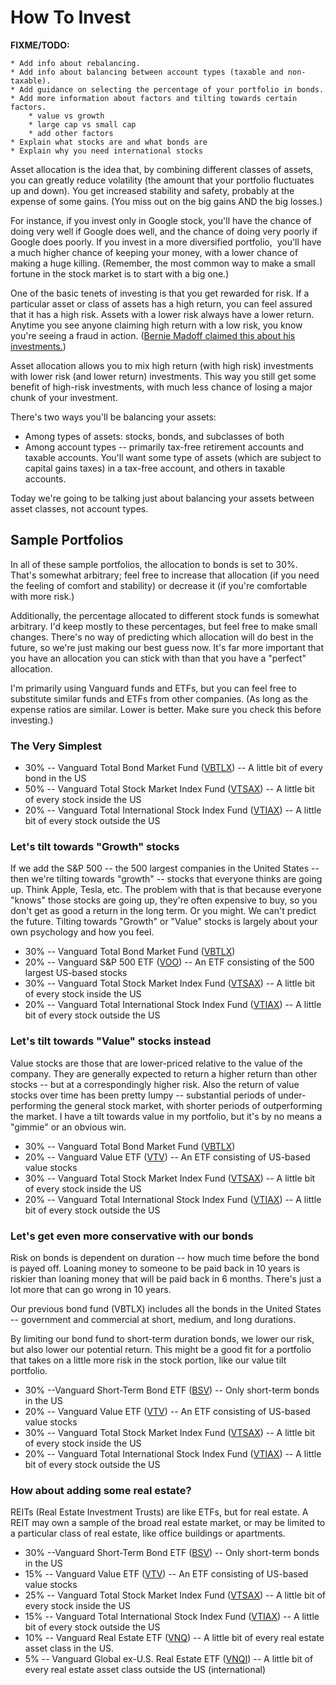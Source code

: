 # How To Invest

**FIXME/TODO:**

    * Add info about rebalancing.
    * Add info about balancing between account types (taxable and non-taxable).
    * Add guidance on selecting the percentage of your portfolio in bonds.
    * Add more information about factors and tilting towards certain factors.
        * value vs growth
        * large cap vs small cap
        * add other factors
    * Explain what stocks are and what bonds are
    * Explain why you need international stocks

Asset allocation is the idea that, by combining different classes of
assets, you can greatly reduce volatility (the amount that your portfolio fluctuates up and down). You get increased stability and safety, probably at the
expense of some gains. (You miss out on the big gains AND the big losses.)

For instance, if you invest only in Google stock, you'll have the chance of doing very well if Google does well, and the chance of doing very poorly if Google does poorly. If you invest in a more diversified portfolio,  you'll have a much higher chance of keeping your money, with a lower chance of making a huge killing. (Remember, the most common way to make a small fortune in the stock market is to start with a big one.)

One of the basic tenets of investing is that you get rewarded for risk. If a particular asset or class of assets has a high return, you can feel assured that it has a high risk. Assets with a lower risk always have a lower return. Anytime you see anyone claiming high return with a low risk, you know you're seeing a fraud in action. ([Bernie Madoff claimed this about his investments.](http://en.wikipedia.org/wiki/Madoff_investment_scandal))

Asset allocation allows you to mix high return (with high risk)
investments with lower risk (and lower return) investments. This way you
still get some benefit of high-risk investments, with much less chance
of losing a major chunk of your investment.

There's two ways you'll be balancing your assets:

* Among types of assets: stocks, bonds, and subclasses of both
* Among account types -- primarily tax-free retirement accounts and taxable accounts. You'll want some type of assets (which are subject to capital gains taxes) in a tax-free account, and others in taxable accounts.

Today we're going to be talking just about balancing your assets between asset classes, not account types.

## Sample Portfolios

In all of these sample portfolios, the allocation to bonds is set to 30%. That's somewhat arbitrary; feel free to increase that allocation (if you need the feeling of comfort and stability) or decrease it (if you're comfortable with more risk.)

Additionally, the percentage allocated to different stock funds is somewhat arbitrary. I'd keep mostly to these percentages, but feel free to make small changes. There's no way of predicting which allocation will do best in the future, so we're just making our best guess now. It's far more important that you have an allocation you can stick with than that you have a "perfect" allocation.

I'm primarily using Vanguard funds and ETFs, but you can feel free to substitute similar funds and ETFs from other companies. (As long as the expense ratios are similar. Lower is better. Make sure you check this before investing.)

### The Very Simplest

* 30% -- Vanguard Total Bond Market Fund ([VBTLX](https://investor.vanguard.com/investment-products/mutual-funds/profile/vbtlx)) -- A little bit of every bond in the US
* 50% -- Vanguard Total Stock Market Index Fund ([VTSAX](https://investor.vanguard.com/investment-products/mutual-funds/profile/vtsax)) -- A little bit of every stock inside the US
* 20% -- Vanguard Total International Stock Index Fund ([VTIAX](https://investor.vanguard.com/investment-products/mutual-funds/profile/vtiax)) -- A little bit of every stock outside the US

### Let's tilt towards "Growth" stocks

If we add the S&P 500 -- the 500 largest companies in the United States -- then we're tilting towards "growth" -- stocks that everyone thinks are going up. Think Apple, Tesla, etc. The problem with that is that because everyone "knows" those stocks are going up, they're often expensive to buy, so you don't get as good a return in the long term. Or you might. We can't predict the future. Tilting towards "Growth" or "Value" stocks is largely about your own psychology and how you feel.

* 30% -- Vanguard Total Bond Market Fund ([VBTLX](https://investor.vanguard.com/investment-products/mutual-funds/profile/vbtlx))
* 20% -- Vanguard S&P 500 ETF ([VOO](https://advisors.vanguard.com/investments/products/voo/vanguard-sp-500-etf)) -- An ETF consisting of the 500 largest US-based stocks
* 30% -- Vanguard Total Stock Market Index Fund ([VTSAX](https://investor.vanguard.com/investment-products/mutual-funds/profile/vtsax)) -- A little bit of every stock inside the US
* 20% -- Vanguard Total International Stock Index Fund ([VTIAX](https://investor.vanguard.com/investment-products/mutual-funds/profile/vtiax)) -- A little bit of every stock outside the US

### Let's tilt towards "Value" stocks instead

Value stocks are those that are lower-priced relative to the value of the company. They are generally expected to return a higher return than other stocks -- but at a correspondingly higher risk. Also the return of value stocks over time has been pretty lumpy -- substantial periods of under-performing the general stock market, with shorter periods of outperforming the market. I have a tilt towards value in my portfolio, but it's by no means a "gimmie" or an obvious win.

* 30% -- Vanguard Total Bond Market Fund ([VBTLX](https://investor.vanguard.com/investment-products/mutual-funds/profile/vbtlx))
* 20% -- Vanguard Value ETF ([VTV](https://investor.vanguard.com/investment-products/etfs/profile/vtv)) -- An ETF consisting of US-based value stocks
* 30% -- Vanguard Total Stock Market Index Fund ([VTSAX](https://investor.vanguard.com/investment-products/mutual-funds/profile/vtsax)) -- A little bit of every stock inside the US
* 20% -- Vanguard Total International Stock Index Fund ([VTIAX](https://investor.vanguard.com/investment-products/mutual-funds/profile/vtiax)) -- A little bit of every stock outside the US

### Let's get even more conservative with our bonds

Risk on bonds is dependent on duration -- how much time before the bond is payed off. Loaning money to someone to be paid back in 10 years is riskier than loaning money that will be paid back in 6 months. There's just a lot more that can go wrong in 10 years.

Our previous bond fund (VBTLX) includes all the bonds in the United States -- government and commercial at short, medium, and long durations.

By limiting our bond fund to short-term duration bonds, we lower our risk, but also lower our potential return. This might be a good fit for a portfolio that takes on a little more risk in the stock portion, like our value tilt portfolio.

* 30% --Vanguard Short-Term Bond ETF ([BSV](https://investor.vanguard.com/investment-products/etfs/profile/bsv)) -- Only short-term bonds in the US
* 20% -- Vanguard Value ETF ([VTV](https://investor.vanguard.com/investment-products/etfs/profile/vtv)) -- An ETF consisting of US-based value stocks
* 30% -- Vanguard Total Stock Market Index Fund ([VTSAX](https://investor.vanguard.com/investment-products/mutual-funds/profile/vtsax)) -- A little bit of every stock inside the US
* 20% -- Vanguard Total International Stock Index Fund ([VTIAX](https://investor.vanguard.com/investment-products/mutual-funds/profile/vtiax)) -- A little bit of every stock outside the US

### How about adding some real estate?

REITs (Real Estate Investment Trusts) are like ETFs, but for real estate. A REIT may own a sample of the broad real estate market, or may be limited to a particular class of real estate, like office buildings or apartments.

* 30% --Vanguard Short-Term Bond ETF ([BSV](https://investor.vanguard.com/investment-products/etfs/profile/bsv)) -- Only short-term bonds in the US
* 15% -- Vanguard Value ETF ([VTV](https://investor.vanguard.com/investment-products/etfs/profile/vtv)) -- An ETF consisting of US-based value stocks
* 25% -- Vanguard Total Stock Market Index Fund ([VTSAX](https://investor.vanguard.com/investment-products/mutual-funds/profile/vtsax)) -- A little bit of every stock inside the US
* 15% -- Vanguard Total International Stock Index Fund ([VTIAX](https://investor.vanguard.com/investment-products/mutual-funds/profile/vtiax)) -- A little bit of every stock outside the US
* 10% -- Vanguard Real Estate ETF ([VNQ](https://investor.vanguard.com/investment-products/etfs/profile/vnq)) -- A little bit of every real estate asset class in the US.
* 5% -- Vanguard Global ex-U.S. Real Estate ETF ([VNQI](https://investor.vanguard.com/investment-products/etfs/profile/vnqi)) -- A little bit of every real estate asset class outside the US (international)
